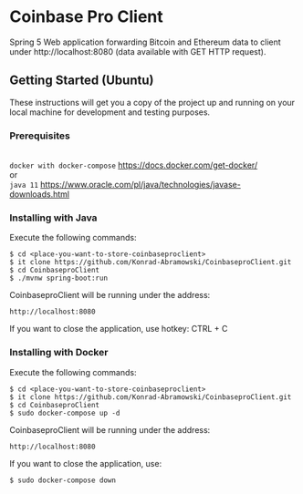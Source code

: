 # Coinbase Pro Client
Spring 5 Web application forwarding Bitcoin and Ethereum data to client under http://localhost:8080 (data available with GET HTTP request).


## Getting Started (Ubuntu) <a name = "getting_started"></a>

These instructions will get you a copy of the project up and running on your local machine for development and testing purposes.


### Prerequisites

<br/>`docker with docker-compose` https://docs.docker.com/get-docker/
<br/> or
<br/>`java 11` https://www.oracle.com/pl/java/technologies/javase-downloads.html

### Installing with Java

Execute the following commands:
```
$ cd <place-you-want-to-store-coinbaseproclient>
$ it clone https://github.com/Konrad-Abramowski/CoinbaseproClient.git
$ cd CoinbaseproClient
$ ./mvnw spring-boot:run
```

CoinbaseproClient will be running under the address:
```
http://localhost:8080
```

If you want to close the application, use hotkey: CTRL + C



### Installing with Docker

Execute the following commands:
```
$ cd <place-you-want-to-store-coinbaseproclient>
$ it clone https://github.com/Konrad-Abramowski/CoinbaseproClient.git
$ cd CoinbaseproClient
$ sudo docker-compose up -d
```



CoinbaseproClient will be running under the address:
```
http://localhost:8080
```

If you want to close the application, use:
```
$ sudo docker-compose down
```


